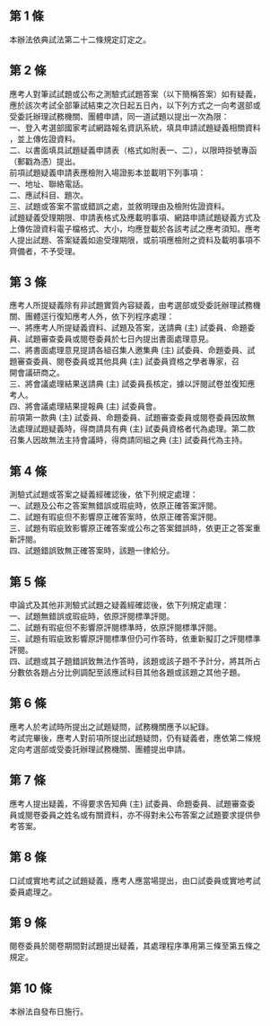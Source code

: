 第 1 條
-------
本辦法依典試法第二十二條規定訂定之。

第 2 條
-------
應考人對筆試試題或公布之測驗式試題答案（以下簡稱答案）如有疑義，  
應於該次考試全部筆試結束之次日起五日內，以下列方式之一向考選部或  
受委託辦理試務機關、團體申請，同一道試題以提出一次為限：  
一、登入考選部國家考試網路報名資訊系統，填具申請試題疑義相關資料  
    ，並上傳佐證資料。  
二、以書面填具試題疑義申請表（格式如附表一、二），以限時掛號專函  
    （郵戳為憑）提出。  
前項試題疑義申請表應檢附入場證影本並載明下列事項：  
一、地址、聯絡電話。  
二、應試科目、題次。  
三、試題或答案不當或錯誤之處，並敘明理由及檢附佐證資料。  
試題疑義受理期限、申請表格式及應載明事項、網路申請試題疑義方式及  
上傳佐證資料電子檔格式、大小，均應登載於各該考試之應考須知。應考  
人提出試題、答案疑義如逾受理期限，或前項應檢附之資料及載明事項不  
齊備者，不予受理。

第 3 條
-------
應考人所提疑義除有非試題實質內容疑義，由考選部或受委託辦理試務機  
關、團體逕行復知應考人外，依下列程序處理：                        
一、將應考人所提疑義資料、試題及答案，送請典 (主) 試委員、命題委  
    員、試題審查委員或閱卷委員於七日內提出書面處理意見。          
二、將書面處理意見提請各組召集人邀集典 (主) 試委員、命題委員、試  
    題審查委員、閱卷委員或其他具典 (主) 試委員資格之學者專家，召  
    開會議研商之。                                                
三、將會議處理結果送請典 (主) 試委員長核定，據以評閱試卷並復知應  
    考人。                                                        
四、將會議處理結果提報典 (主) 試委員會。                          
前項第一款典 (主) 試委員、命題委員、試題審查委員或閱卷委員因故無  
法處理試題疑義時，得商請具有典 (主) 試委員資格者代為處理。第二款  
召集人因故無法主持會議時，得商請同組之典 (主) 試委員代為主持。

第 4 條
-------
測驗式試題或答案之疑義經確認後，依下列規定處理：   
一、試題及公布之答案無錯誤或瑕疵時，依原正確答案評閱。  
二、試題有瑕疵但不影響原正確答案時，依原正確答案評閱。  
三、試題有瑕疵致影響原正確答案或公布之答案錯誤時，依更正之答案重  
    新評閱。  
四、試題錯誤致無正確答案時，該題一律給分。

第 5 條
-------
申論式及其他非測驗式試題之疑義經確認後，依下列規定處理：  
一、試題無錯誤或瑕疵時，依原評閱標準評閱。  
二、試題有瑕疵但不影響原評閱標準時，依原評閱標準評閱。  
三、試題有瑕疵致影響原評閱標準但仍可作答時，依重新擬訂之評閱標準  
    評閱。  
四、試題或其子題錯誤致無法作答時，該題或該子題不予計分，將其所占  
    分數依各題占分比例調配至該應試科目其他各題或該題之其他子題。

第 6 條
-------
應考人於考試時所提出之試題疑問，試務機關應予以紀錄。  
考試完畢後，應考人對前項所提出試題疑問，仍有疑義者，應依第二條規  
定向考選部或受委託辦理試務機關、團體提出申請。

第 7 條
-------
應考人提出疑義，不得要求告知典 (主) 試委員、命題委員、試題審查委  
員或閱卷委員之姓名或有關資料，亦不得對未公布答案之試題要求提供參  
考答案。

第 8 條
-------
口試或實地考試之試題疑義，應考人應當場提出，由口試委員或實地考試  
委員處理之。

第 9 條
-------
閱卷委員於閱卷期間對試題提出疑義，其處理程序準用第三條至第五條之  
規定。

第 10 條
--------
本辦法自發布日施行。

